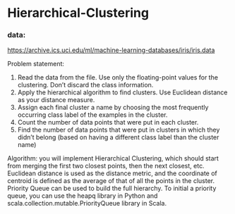 # Hierarchical-Clustering
### data:
 https://archive.ics.uci.edu/ml/machine-learning-databases/iris/iris.data
 
 Problem statement:
1. Read the data from the file. Use only the floating-point values for the clustering. Don’t discard the class
information.
2. Apply the hierarchical algorithm to find clusters. Use Euclidean distance as your distance measure.
3. Assign each final cluster a name by choosing the most frequently occurring class label of the examples in the
cluster.
4. Count the number of data points that were put in each cluster.
5. Find the number of data points that were put in clusters in which they didn’t belong (based on having a
different class label than the cluster name)

Algorithm:
you will implement Hierarchical Clustering, which should start from merging the first two closest points, then the next closest, etc. Euclidean distance is used as the distance metric, and the coordinate of centroid is defined as the average of that of all the points in the cluster.
Priority Queue can be used to build the full hierarchy. To initial a priority queue, you can use the heapq library in Python and scala.collection.mutable.PriorityQueue library in Scala.
